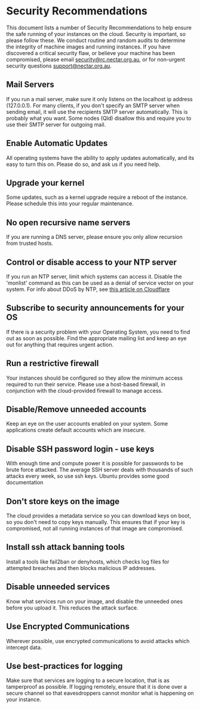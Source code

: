 
# Security Recommendations

This document lists a number of Security Recommendations to help ensure the
safe running of your instances on the cloud. Security is important, so please
follow these. We conduct routine and random audits to determine the integrity
of machine images and running instances. If you have discovered a critical
security flaw, or believe your machine has been compromised, please email
<security@rc.nectar.org.au>, or for non-urgent security questions
<support@nectar.org.au>.

## Mail Servers

If you run a mail server, make sure it only listens on the localhost ip
address (127.0.0.1). For many clients, if you don't specify an SMTP server
when sending email, it will use the recipients SMTP server automatically. This
is probably what you want. Some nodes (Qld) disallow this and require you to
use their SMTP server for outgoing mail.

## Enable Automatic Updates

All operating systems have the ability to apply updates automatically, and its
easy to turn this on. Please do so, and ask us if you need help.

## Upgrade your kernel

Some updates, such as a kernel upgrade require a reboot of the instance. Please
schedule this into your regular maintenance.

## No open recursive name servers

If you are running a DNS server, please ensure you only allow recursion from
trusted hosts.

## Control or disable access to your NTP server

If you run an NTP server, limit which systems can access it. Disable the
'monlist' command as this can be used as a denial of service vector on your
system. For info about DDoS by NTP, see
[this article on Cloudflare][link1]

## Subscribe to security announcements for your OS

If there is a security problem with your Operating System, you need to find
out as soon as possible. Find the appropriate mailing list and keep an eye
out for anything that requires urgent action.

## Run a restrictive firewall

Your instances should be configured so they allow the minimum access required
to run their service. Please use a host-based firewall, in conjunction with
the cloud-provided firewall to manage access.

## Disable/Remove unneeded accounts

Keep an eye on the user accounts enabled on your system. Some applications
create default accounts which are insecure.

## Disable SSH password login - use keys

With enough time and compute power it is possible for passwords to be brute
force attacked. The average SSH server deals with thousands of such attacks
every week, so use ssh keys. Ubuntu provides some good documentation

## Don't store keys on the image

The cloud provides a metadata service so you can download keys on boot, so
you don't need to copy keys manually. This ensures that if your key is
compromised, not all running instances of that image are compromised.

## Install ssh attack banning tools

Install a tools like fail2ban or denyhosts, which checks log files for
attempted breaches and then blocks malicious IP addresses.

## Disable unneeded services

Know what services run on your image, and disable the unneeded ones before
you upload it. This reduces the attack surface.

## Use Encrypted Communications

Wherever possible, use encrypted communications to avoid attacks which
intercept data.

## Use best-practices for logging

Make sure that services are logging to a secure location, that is as
tamperproof as possible. If logging remotely, ensure that it is done over
a secure channel so that eavesdroppers cannot monitor what is happening on
your instance.

[link1]: <https://blog.cloudflare.com/understanding-and-mitigating-ntp-based-ddos-attacks/> "Cloudflare Understanding NTP DDoS"
